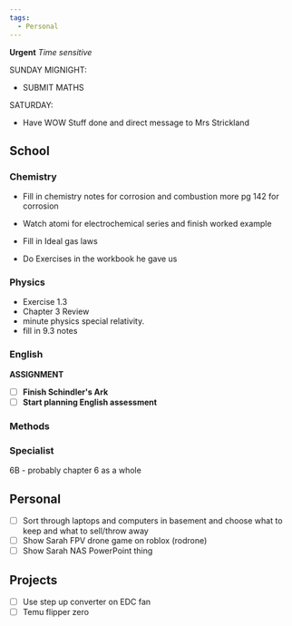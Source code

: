 ```yaml
---
tags:
  - Personal
---
```

**Urgent**
*Time sensitive*

SUNDAY MIGNIGHT:
- SUBMIT MATHS

SATURDAY:
- Have WOW Stuff done and direct message to Mrs Strickland

## School
### Chemistry 

- Fill in chemistry notes for corrosion and combustion more 
	pg 142 for corrosion

- Watch atomi for electrochemical series and finish worked example
- Fill in Ideal gas laws

- Do Exercises in the workbook he gave us 
### Physics
- Exercise 1.3
- Chapter 3 Review
- minute physics special relativity.
- fill in 9.3 notes
### English
**ASSIGNMENT**

- [ ] **Finish Schindler's Ark**
- [ ] **Start planning English assessment** 
### Methods

### Specialist
6B - probably chapter 6 as a whole

## Personal
- [ ] Sort through laptops and computers in basement and choose what to keep and what to sell/throw away
- [ ] Show Sarah FPV drone game on roblox (rodrone)
- [ ] Show Sarah NAS PowerPoint thing
## Projects
- [ ] Use step up converter on EDC fan
- [ ] Temu flipper zero